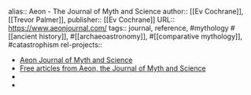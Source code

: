 alias:: Aeon - The Journal of Myth and Science
author:: [[Ev Cochrane]], [[Trevor Palmer]],
publisher:: [[Ev Cochrane]]
URL:: https://www.aeonjournal.com/
tags:: journal, reference, #mythology #[[ancient history]], #[[archaeoastronomy]], #[[comparative mythology]], #catastrophism
rel-projects::

- [Aeon Journal of Myth and Science](https://www.aeonjournal.com/)
- [Free articles from Aeon, the Journal of Myth and Science](https://www.aeonjournal.com/articles/articles.html)
-
-
